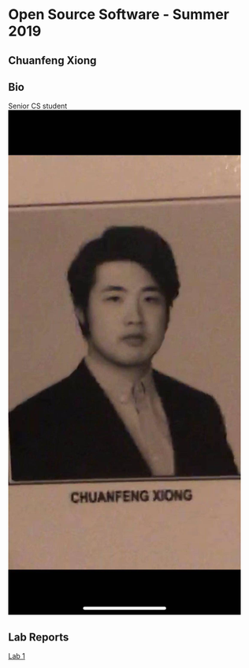 # Open Source Software - Summer 2019
## Chuanfeng Xiong

## Bio
Senior CS student
![image](https://github.com/MaxXiong666/oss-repo-template/blob/master/CSCI%204470%20Lab1.jpg)

## Lab Reports
[Lab 1](labs/lab-01/report.md)
